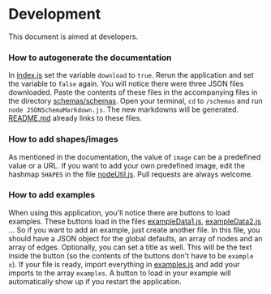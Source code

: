# Development

This document is aimed at developers.

### How to autogenerate the documentation

In [index.js](src/index.js) set the variable `download` to `true`. Rerun the application and set the variable to `false`
again. You will notice there were three JSON files downloaded. Paste the contents of these files in the accompanying
files in the directory [schemas/schemas](schemas/schemas). Open your terminal, `cd` to `/schemas` and
run `node JSONSchemaMarkdown.js`. The new markdowns will be generated. [README.md](README.md) already links to these
files.

### How to add shapes/images

As mentioned in the documentation, the value of `image` can be a predefined value or a URL. If you want to add your own
predefined
image, edit the hashmap `SHAPES` in the file [nodeUtil.js](./src/components/node/nodeUtil.js). Pull requests are always
welcome.

### How to add examples

When using this application, you'll notice there are buttons to load examples. These buttons load in the
files [exampleData1.js](./src/data/examples/exampleData1.js), [exampleData2.js](./src/data/examples/exampleData2.js) ...
So if you want to
add
an example, just create another file. In this file, you should have a JSON object for the global defaults, an array of
nodes
and an array of edges. Optionally, you can set a title as well. This will be the text inside the button (so the contents
of the buttons don't have to be `example x`). If your file is ready, import everything
in [examples.js](./src/data/examples.js) and add your imports to the array `examples`. A button to load in
your example will automatically show up if you restart the application.


